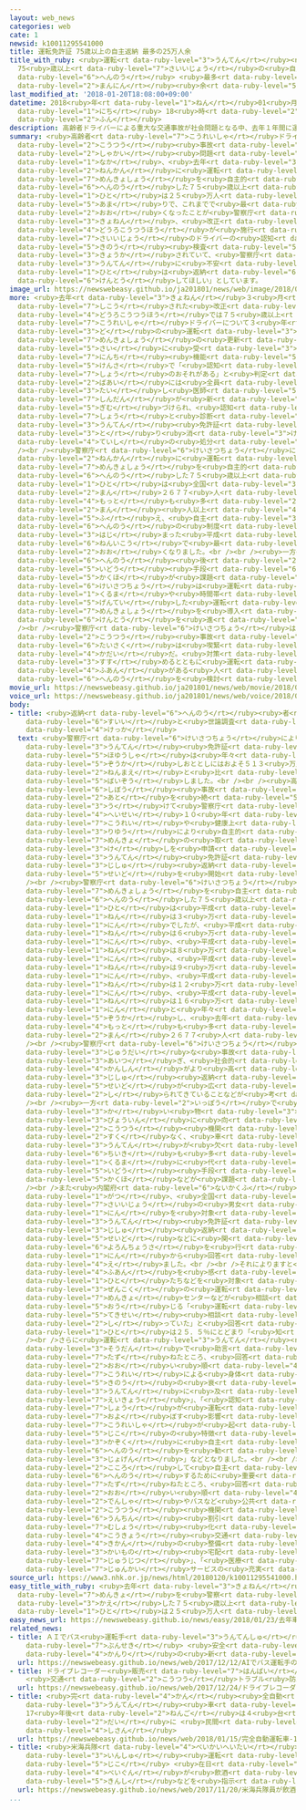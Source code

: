 ```yaml
---
layout: web_news
categories: web
cate: 1
newsid: k10011295541000
title: 運転免許証 75歳以上の自主返納 最多の25万人余
title_with_ruby: <ruby>運転<rt data-ruby-level="3">うんてん</rt></ruby><ruby>免許証<rt data-ruby-level="7">めんきょしょう</rt></ruby>
  75<ruby>歳以上<rt data-ruby-level="7">さいいじょう</rt></ruby>の<ruby>自主<rt data-ruby-level="3">じしゅ</rt></ruby><ruby>返納<rt
  data-ruby-level="6">へんのう</rt></ruby> <ruby>最多<rt data-ruby-level="4">さいた</rt></ruby>の25<ruby>万人<rt
  data-ruby-level="2">まんにん</rt></ruby><ruby>余<rt data-ruby-level="5">よ</rt></ruby>
last_modified_at: '2018-01-20T18:08:00+09:00'
datetime: 2018<ruby>年<rt data-ruby-level="1">ねん</rt></ruby>01<ruby>月<rt data-ruby-level="1">がつ</rt></ruby>20<ruby>日<rt
  data-ruby-level="1">にち</rt></ruby> 18<ruby>時<rt data-ruby-level="2">じ</rt></ruby>08<ruby>分<rt
  data-ruby-level="2">ふん</rt></ruby>
description: 高齢者ドライバーによる重大な交通事故が社会問題となる中、去年１年間に運転免許証を自主的に返納した７５歳以上の人は２５万人余りで、これまでで最も多くなったことが警察庁のまとめでわかりました。去年、改正道路交通法が施行され７５歳以上のドライバーの認知機能検査が強化されていて、警察庁は「運転に不安がある人は返納を検討してほしい」としています。
summary: <ruby>高齢者<rt data-ruby-level="7">こうれいしゃ</rt></ruby>ドライバーによる<ruby>重大<rt data-ruby-level="3">じゅうだい</rt></ruby>な<ruby>交通<rt
  data-ruby-level="2">こうつう</rt></ruby><ruby>事故<rt data-ruby-level="5">じこ</rt></ruby>が<ruby>社会<rt
  data-ruby-level="2">しゃかい</rt></ruby><ruby>問題<rt data-ruby-level="3">もんだい</rt></ruby>となる<ruby>中<rt
  data-ruby-level="1">なか</rt></ruby>、<ruby>去年<rt data-ruby-level="3">きょねん</rt></ruby>１<ruby>年間<rt
  data-ruby-level="2">ねんかん</rt></ruby>に<ruby>運転<rt data-ruby-level="3">うんてん</rt></ruby><ruby>免許証<rt
  data-ruby-level="7">めんきょしょう</rt></ruby>を<ruby>自主的<rt data-ruby-level="4">じしゅてき</rt></ruby>に<ruby>返納<rt
  data-ruby-level="6">へんのう</rt></ruby>した７５<ruby>歳以上<rt data-ruby-level="7">さいいじょう</rt></ruby>の<ruby>人<rt
  data-ruby-level="1">ひと</rt></ruby>は２５<ruby>万人<rt data-ruby-level="2">まんにん</rt></ruby><ruby>余<rt
  data-ruby-level="5">あま</rt></ruby>りで、これまでで<ruby>最<rt data-ruby-level="4">もっと</rt></ruby>も<ruby>多<rt
  data-ruby-level="2">おお</rt></ruby>くなったことが<ruby>警察庁<rt data-ruby-level="6">けいさつちょう</rt></ruby>のまとめでわかりました。<ruby>去年<rt
  data-ruby-level="3">きょねん</rt></ruby>、<ruby>改正<rt data-ruby-level="4">かいせい</rt></ruby><ruby>道路交通法<rt
  data-ruby-level="4">どうろこうつうほう</rt></ruby>が<ruby>施行<rt data-ruby-level="7">しこう</rt></ruby>され７５<ruby>歳以上<rt
  data-ruby-level="7">さいいじょう</rt></ruby>のドライバーの<ruby>認知<rt data-ruby-level="7">にんち</rt></ruby><ruby>機能<rt
  data-ruby-level="5">きのう</rt></ruby><ruby>検査<rt data-ruby-level="5">けんさ</rt></ruby>が<ruby>強化<rt
  data-ruby-level="3">きょうか</rt></ruby>されていて、<ruby>警察庁<rt data-ruby-level="6">けいさつちょう</rt></ruby>は「<ruby>運転<rt
  data-ruby-level="3">うんてん</rt></ruby>に<ruby>不安<rt data-ruby-level="4">ふあん</rt></ruby>がある<ruby>人<rt
  data-ruby-level="1">ひと</rt></ruby>は<ruby>返納<rt data-ruby-level="6">へんのう</rt></ruby>を<ruby>検討<rt
  data-ruby-level="6">けんとう</rt></ruby>してほしい」としています。
image_url: https://newswebeasy.github.io/ja201801/news/web/image/2018/01/20/K10011295541_1801201207_1801201209_01_03.jpg
more: <ruby>去年<rt data-ruby-level="3">きょねん</rt></ruby>３<ruby>月<rt data-ruby-level="1">がつ</rt></ruby>に<ruby>施行<rt
  data-ruby-level="7">しこう</rt></ruby>された<ruby>改正<rt data-ruby-level="4">かいせい</rt></ruby><ruby>道路交通法<rt
  data-ruby-level="4">どうろこうつうほう</rt></ruby>では７５<ruby>歳以上<rt data-ruby-level="7">さいいじょう</rt></ruby>の<ruby>高齢者<rt
  data-ruby-level="7">こうれいしゃ</rt></ruby>ドライバーについて３<ruby>年<rt data-ruby-level="3">ねん</rt></ruby>に１<ruby>度<rt
  data-ruby-level="3">ど</rt></ruby>の<ruby>運転<rt data-ruby-level="3">うんてん</rt></ruby><ruby>免許証<rt
  data-ruby-level="7">めんきょしょう</rt></ruby>の<ruby>更新<rt data-ruby-level="7">こうしん</rt></ruby>の<ruby>際<rt
  data-ruby-level="5">さい</rt></ruby>に<ruby>受<rt data-ruby-level="3">う</rt></ruby>ける<ruby>認知<rt
  data-ruby-level="7">にんち</rt></ruby><ruby>機能<rt data-ruby-level="5">きのう</rt></ruby><ruby>検査<rt
  data-ruby-level="5">けんさ</rt></ruby>で「<ruby>認知<rt data-ruby-level="7">にんち</rt></ruby><ruby>症<rt
  data-ruby-level="7">しょう</rt></ruby>のおそれがある」と<ruby>判定<rt data-ruby-level="5">はんてい</rt></ruby>された<ruby>場合<rt
  data-ruby-level="2">ばあい</rt></ruby>には<ruby>全員<rt data-ruby-level="3">ぜんいん</rt></ruby>に<ruby>対<rt
  data-ruby-level="3">たい</rt></ruby>し<ruby>医師<rt data-ruby-level="5">いし</rt></ruby>による<ruby>診断<rt
  data-ruby-level="7">しんだん</rt></ruby>が<ruby>新<rt data-ruby-level="2">あら</rt></ruby>たに<ruby>義務<rt
  data-ruby-level="5">ぎむ</rt></ruby>づけられ、<ruby>認知<rt data-ruby-level="7">にんち</rt></ruby><ruby>症<rt
  data-ruby-level="7">しょう</rt></ruby>と<ruby>診断<rt data-ruby-level="7">しんだん</rt></ruby>されると<ruby>運転<rt
  data-ruby-level="3">うんてん</rt></ruby><ruby>免許証<rt data-ruby-level="7">めんきょしょう</rt></ruby>の<ruby>取<rt
  data-ruby-level="3">と</rt></ruby>り<ruby>消<rt data-ruby-level="3">け</rt></ruby>しまたは<ruby>停止<rt
  data-ruby-level="4">ていし</rt></ruby>の<ruby>処分<rt data-ruby-level="6">しょぶん</rt></ruby>となります。<br
  /><br /><ruby>警察庁<rt data-ruby-level="6">けいさつちょう</rt></ruby>によりますと、<ruby>去年<rt data-ruby-level="3">きょねん</rt></ruby>１<ruby>年間<rt
  data-ruby-level="2">ねんかん</rt></ruby>に<ruby>運転<rt data-ruby-level="3">うんてん</rt></ruby><ruby>免許証<rt
  data-ruby-level="7">めんきょしょう</rt></ruby>を<ruby>自主的<rt data-ruby-level="4">じしゅてき</rt></ruby>に<ruby>返納<rt
  data-ruby-level="6">へんのう</rt></ruby>した７５<ruby>歳以上<rt data-ruby-level="7">さいいじょう</rt></ruby>の<ruby>人<rt
  data-ruby-level="1">ひと</rt></ruby>は<ruby>全国<rt data-ruby-level="3">ぜんこく</rt></ruby>で２５<ruby>万<rt
  data-ruby-level="2">まん</rt></ruby>２６７７<ruby>人<rt data-ruby-level="1">にん</rt></ruby>で、これまでで<ruby>最<rt
  data-ruby-level="4">もっと</rt></ruby>も<ruby>多<rt data-ruby-level="2">おお</rt></ruby>かったおととしよりも９<ruby>万<rt
  data-ruby-level="2">まん</rt></ruby><ruby>人以上<rt data-ruby-level="4">にんいじょう</rt></ruby><ruby>増<rt
  data-ruby-level="5">ふ</rt></ruby>え、<ruby>自主<rt data-ruby-level="3">じしゅ</rt></ruby><ruby>返納<rt
  data-ruby-level="6">へんのう</rt></ruby>の<ruby>制度<rt data-ruby-level="5">せいど</rt></ruby>が<ruby>始<rt
  data-ruby-level="3">はじ</rt></ruby>まった<ruby>平成<rt data-ruby-level="4">へいせい</rt></ruby>１０<ruby>年以降<rt
  data-ruby-level="6">ねんいこう</rt></ruby>で<ruby>最<rt data-ruby-level="4">もっと</rt></ruby>も<ruby>多<rt
  data-ruby-level="2">おお</rt></ruby>くなりました。<br /><br /><ruby>一方<rt data-ruby-level="2">いっぽう</rt></ruby>で<ruby>返納<rt
  data-ruby-level="6">へんのう</rt></ruby><ruby>後<rt data-ruby-level="2">ご</rt></ruby>の<ruby>移動<rt
  data-ruby-level="5">いどう</rt></ruby><ruby>手段<rt data-ruby-level="6">しゅだん</rt></ruby>の<ruby>確保<rt
  data-ruby-level="5">かくほ</rt></ruby>が<ruby>課題<rt data-ruby-level="4">かだい</rt></ruby>となっていて、<ruby>警察庁<rt
  data-ruby-level="6">けいさつちょう</rt></ruby>は<ruby>運転<rt data-ruby-level="3">うんてん</rt></ruby>できる<ruby>車<rt
  data-ruby-level="1">くるま</rt></ruby>や<ruby>時間帯<rt data-ruby-level="4">じかんたい</rt></ruby>などを<ruby>限定<rt
  data-ruby-level="5">げんてい</rt></ruby>した<ruby>運転<rt data-ruby-level="3">うんてん</rt></ruby><ruby>免許証<rt
  data-ruby-level="7">めんきょしょう</rt></ruby>を<ruby>導入<rt data-ruby-level="5">どうにゅう</rt></ruby>するかどうかなどについても<ruby>検討<rt
  data-ruby-level="6">けんとう</rt></ruby>を<ruby>進<rt data-ruby-level="3">すす</rt></ruby>めています。<br
  /><br /><ruby>警察庁<rt data-ruby-level="6">けいさつちょう</rt></ruby>は「<ruby>高齢者<rt data-ruby-level="7">こうれいしゃ</rt></ruby>ドライバーの<ruby>交通<rt
  data-ruby-level="2">こうつう</rt></ruby><ruby>事故<rt data-ruby-level="5">じこ</rt></ruby><ruby>対策<rt
  data-ruby-level="6">たいさく</rt></ruby>は<ruby>喫緊<rt data-ruby-level="7">きっきん</rt></ruby>の<ruby>課題<rt
  data-ruby-level="4">かだい</rt></ruby>だ。<ruby>対策<rt data-ruby-level="6">たいさく</rt></ruby>を<ruby>進<rt
  data-ruby-level="3">すす</rt></ruby>めるとともに<ruby>運転<rt data-ruby-level="3">うんてん</rt></ruby>に<ruby>不安<rt
  data-ruby-level="4">ふあん</rt></ruby>がある<ruby>人<rt data-ruby-level="1">ひと</rt></ruby>は<ruby>返納<rt
  data-ruby-level="6">へんのう</rt></ruby>を<ruby>検討<rt data-ruby-level="6">けんとう</rt></ruby>してほしい」としています。
movie_url: https://newswebeasy.github.io/ja201801/news/web/movie/2018/01/20/k10011295541_201801201207_201801201209.mp4
voice_url: https://newswebeasy.github.io/ja201801/news/web/voice/2018/01/20/k10011295541_201801201207_201801201209.mp3
body:
- title: <ruby>返納<rt data-ruby-level="6">へんのう</rt></ruby><ruby>者<rt data-ruby-level="3">しゃ</rt></ruby>の<ruby>推移<rt
    data-ruby-level="6">すいい</rt></ruby>と<ruby>世論調査<rt data-ruby-level="6">よろんちょうさ</rt></ruby><ruby>結果<rt
    data-ruby-level="4">けっか</rt></ruby>
  text: <ruby>警察庁<rt data-ruby-level="6">けいさつちょう</rt></ruby>によりますと７５<ruby>歳以上<rt data-ruby-level="7">さいいじょう</rt></ruby>の<ruby>運転<rt
    data-ruby-level="3">うんてん</rt></ruby><ruby>免許証<rt data-ruby-level="7">めんきょしょう</rt></ruby>の<ruby>保有者<rt
    data-ruby-level="5">ほゆうしゃ</rt></ruby>は<ruby>年々<rt data-ruby-level="1">ねんねん</rt></ruby><ruby>増加<rt
    data-ruby-level="5">ぞうか</rt></ruby>しおととしにはおよそ５１３<ruby>万人<rt data-ruby-level="2">まんにん</rt></ruby>と１０<ruby>年前<rt
    data-ruby-level="2">ねんまえ</rt></ruby>と<ruby>比<rt data-ruby-level="5">くら</rt></ruby>べてほぼ<ruby>倍増<rt
    data-ruby-level="5">ばいぞう</rt></ruby>しました。<br /><br /><ruby>高齢者<rt data-ruby-level="7">こうれいしゃ</rt></ruby>ドライバーによる<ruby>死亡<rt
    data-ruby-level="6">しぼう</rt></ruby><ruby>事故<rt data-ruby-level="5">じこ</rt></ruby>が<ruby>後<rt
    data-ruby-level="2">あと</rt></ruby>を<ruby>絶<rt data-ruby-level="5">た</rt></ruby>たないことを<ruby>受<rt
    data-ruby-level="3">う</rt></ruby>けて<ruby>警察庁<rt data-ruby-level="6">けいさつちょう</rt></ruby>は<ruby>平成<rt
    data-ruby-level="4">へいせい</rt></ruby>１０<ruby>年<rt data-ruby-level="1">ねん</rt></ruby>、<ruby>高齢<rt
    data-ruby-level="7">こうれい</rt></ruby>や<ruby>健康上<rt data-ruby-level="4">けんこうじょう</rt></ruby>の<ruby>理由<rt
    data-ruby-level="3">りゆう</rt></ruby>により<ruby>自主的<rt data-ruby-level="4">じしゅてき</rt></ruby>に<ruby>免許<rt
    data-ruby-level="7">めんきょ</rt></ruby>の<ruby>取<rt data-ruby-level="3">と</rt></ruby>り<ruby>消<rt
    data-ruby-level="3">け</rt></ruby>しを<ruby>申請<rt data-ruby-level="7">しんせい</rt></ruby>する<ruby>運転<rt
    data-ruby-level="3">うんてん</rt></ruby><ruby>免許証<rt data-ruby-level="7">めんきょしょう</rt></ruby>の<ruby>自主<rt
    data-ruby-level="3">じしゅ</rt></ruby><ruby>返納<rt data-ruby-level="6">へんのう</rt></ruby>の<ruby>制度<rt
    data-ruby-level="5">せいど</rt></ruby>を<ruby>開始<rt data-ruby-level="3">かいし</rt></ruby>しました。<br
    /><br /><ruby>警察庁<rt data-ruby-level="6">けいさつちょう</rt></ruby>によりますと、<ruby>免許証<rt
    data-ruby-level="7">めんきょしょう</rt></ruby>を<ruby>自主<rt data-ruby-level="3">じしゅ</rt></ruby><ruby>返納<rt
    data-ruby-level="6">へんのう</rt></ruby>した７５<ruby>歳以上<rt data-ruby-level="7">さいいじょう</rt></ruby>の<ruby>人<rt
    data-ruby-level="1">ひと</rt></ruby>は<ruby>平成<rt data-ruby-level="4">へいせい</rt></ruby>２３<ruby>年<rt
    data-ruby-level="1">ねん</rt></ruby>は３<ruby>万<rt data-ruby-level="2">まん</rt></ruby>７１９９<ruby>人<rt
    data-ruby-level="1">にん</rt></ruby>でしたが、<ruby>平成<rt data-ruby-level="4">へいせい</rt></ruby>２４<ruby>年<rt
    data-ruby-level="1">ねん</rt></ruby>は６<ruby>万<rt data-ruby-level="2">まん</rt></ruby>５１４７<ruby>人<rt
    data-ruby-level="1">にん</rt></ruby>、<ruby>平成<rt data-ruby-level="4">へいせい</rt></ruby>２５<ruby>年<rt
    data-ruby-level="1">ねん</rt></ruby>は８<ruby>万<rt data-ruby-level="2">まん</rt></ruby>７０１４<ruby>人<rt
    data-ruby-level="1">にん</rt></ruby>、<ruby>平成<rt data-ruby-level="4">へいせい</rt></ruby>２６<ruby>年<rt
    data-ruby-level="1">ねん</rt></ruby>は９<ruby>万<rt data-ruby-level="2">まん</rt></ruby>６５８１<ruby>人<rt
    data-ruby-level="1">にん</rt></ruby>、<ruby>平成<rt data-ruby-level="4">へいせい</rt></ruby>２７<ruby>年<rt
    data-ruby-level="1">ねん</rt></ruby>は１２<ruby>万<rt data-ruby-level="2">まん</rt></ruby>３９１３<ruby>人<rt
    data-ruby-level="1">にん</rt></ruby>、<ruby>平成<rt data-ruby-level="4">へいせい</rt></ruby>２８<ruby>年<rt
    data-ruby-level="1">ねん</rt></ruby>は１６<ruby>万<rt data-ruby-level="2">まん</rt></ruby>２３４１<ruby>人<rt
    data-ruby-level="1">にん</rt></ruby>と<ruby>年々<rt data-ruby-level="1">ねんねん</rt></ruby><ruby>増加<rt
    data-ruby-level="5">ぞうか</rt></ruby>し、<ruby>去年<rt data-ruby-level="3">きょねん</rt></ruby>はこれまでで<ruby>最<rt
    data-ruby-level="4">もっと</rt></ruby>も<ruby>多<rt data-ruby-level="2">おお</rt></ruby>い２５<ruby>万<rt
    data-ruby-level="2">まん</rt></ruby>２６７７<ruby>人<rt data-ruby-level="1">にん</rt></ruby>でした。<br
    /><br /><ruby>警察庁<rt data-ruby-level="6">けいさつちょう</rt></ruby>は、<ruby>高齢者<rt data-ruby-level="7">こうれいしゃ</rt></ruby>ドライバーによる<ruby>重大<rt
    data-ruby-level="3">じゅうだい</rt></ruby>な<ruby>事故<rt data-ruby-level="5">じこ</rt></ruby>が<ruby>相次<rt
    data-ruby-level="3">あいつ</rt></ruby>ぎ、<ruby>社会的<rt data-ruby-level="4">しゃかいてき</rt></ruby>な<ruby>関心<rt
    data-ruby-level="4">かんしん</rt></ruby>がより<ruby>高<rt data-ruby-level="2">たか</rt></ruby>まっていることや、<ruby>自主<rt
    data-ruby-level="3">じしゅ</rt></ruby><ruby>返納<rt data-ruby-level="6">へんのう</rt></ruby><ruby>制度<rt
    data-ruby-level="5">せいど</rt></ruby>が<ruby>広<rt data-ruby-level="2">ひろ</rt></ruby>く<ruby>知<rt
    data-ruby-level="2">し</rt></ruby>られてきていることなどが<ruby>考<rt data-ruby-level="2">かんが</rt></ruby>えられるとしています。<br
    /><br /><ruby>一方<rt data-ruby-level="2">いっぽう</rt></ruby>で<ruby>高齢者<rt data-ruby-level="7">こうれいしゃ</rt></ruby>が<ruby>買<rt
    data-ruby-level="3">か</rt></ruby>い<ruby>物<rt data-ruby-level="3">もの</rt></ruby>や<ruby>病院<rt
    data-ruby-level="3">びょういん</rt></ruby>に<ruby>向<rt data-ruby-level="3">む</rt></ruby>かうための<ruby>交通<rt
    data-ruby-level="2">こうつう</rt></ruby><ruby>機関<rt data-ruby-level="4">きかん</rt></ruby>が<ruby>少<rt
    data-ruby-level="2">すく</rt></ruby>なく、<ruby>車<rt data-ruby-level="1">くるま</rt></ruby>の<ruby>運転<rt
    data-ruby-level="3">うんてん</rt></ruby>が<ruby>欠<rt data-ruby-level="4">か</rt></ruby>かせない<ruby>地域<rt
    data-ruby-level="6">ちいき</rt></ruby>も<ruby>多<rt data-ruby-level="2">おお</rt></ruby>いことから<ruby>車<rt
    data-ruby-level="1">くるま</rt></ruby>に<ruby>代<rt data-ruby-level="3">か</rt></ruby>わる<ruby>移動<rt
    data-ruby-level="5">いどう</rt></ruby><ruby>手段<rt data-ruby-level="6">しゅだん</rt></ruby>の<ruby>確保<rt
    data-ruby-level="5">かくほ</rt></ruby>などが<ruby>課題<rt data-ruby-level="4">かだい</rt></ruby>となっています。<br
    /><br />また<ruby>内閣府<rt data-ruby-level="6">ないかくふ</rt></ruby>は<ruby>去年<rt data-ruby-level="3">きょねん</rt></ruby>１１<ruby>月<rt
    data-ruby-level="1">がつ</rt></ruby>、<ruby>全国<rt data-ruby-level="3">ぜんこく</rt></ruby>の１８<ruby>歳以上<rt
    data-ruby-level="7">さいいじょう</rt></ruby>の<ruby>男女<rt data-ruby-level="1">だんじょ</rt></ruby>３０００<ruby>人<rt
    data-ruby-level="1">にん</rt></ruby>を<ruby>対象<rt data-ruby-level="4">たいしょう</rt></ruby>に<ruby>運転<rt
    data-ruby-level="3">うんてん</rt></ruby><ruby>免許証<rt data-ruby-level="7">めんきょしょう</rt></ruby>の<ruby>自主<rt
    data-ruby-level="3">じしゅ</rt></ruby><ruby>返納<rt data-ruby-level="6">へんのう</rt></ruby><ruby>制度<rt
    data-ruby-level="5">せいど</rt></ruby>などに<ruby>関<rt data-ruby-level="4">かん</rt></ruby>する<ruby>世論調査<rt
    data-ruby-level="6">よろんちょうさ</rt></ruby>を<ruby>行<rt data-ruby-level="2">おこな</rt></ruby>い、６１．３％にあたる１８３９<ruby>人<rt
    data-ruby-level="1">にん</rt></ruby>から<ruby>回答<rt data-ruby-level="2">かいとう</rt></ruby>を<ruby>得<rt
    data-ruby-level="4">え</rt></ruby>ました。<br /><br />それによりますと<ruby>運転<rt data-ruby-level="3">うんてん</rt></ruby>に<ruby>不安<rt
    data-ruby-level="4">ふあん</rt></ruby>を<ruby>感<rt data-ruby-level="3">かん</rt></ruby>じる<ruby>人<rt
    data-ruby-level="1">ひと</rt></ruby>たちなどを<ruby>対象<rt data-ruby-level="4">たいしょう</rt></ruby>に<ruby>全国<rt
    data-ruby-level="3">ぜんこく</rt></ruby>の<ruby>運転<rt data-ruby-level="3">うんてん</rt></ruby><ruby>免許<rt
    data-ruby-level="7">めんきょ</rt></ruby>センターなどが<ruby>相談<rt data-ruby-level="3">そうだん</rt></ruby>に<ruby>応<rt
    data-ruby-level="5">おう</rt></ruby>じる「<ruby>運転<rt data-ruby-level="3">うんてん</rt></ruby><ruby>適性<rt
    data-ruby-level="5">てきせい</rt></ruby><ruby>相談<rt data-ruby-level="3">そうだん</rt></ruby>」について「<ruby>知<rt
    data-ruby-level="2">し</rt></ruby>っていた」と<ruby>回答<rt data-ruby-level="2">かいとう</rt></ruby>した<ruby>人<rt
    data-ruby-level="1">ひと</rt></ruby>は２５．５％にとどまり「<ruby>知<rt data-ruby-level="2">し</rt></ruby>らなかった」が７２．１％でした。<br
    /><br />さらに<ruby>運転<rt data-ruby-level="3">うんてん</rt></ruby><ruby>適性<rt data-ruby-level="5">てきせい</rt></ruby><ruby>相談<rt
    data-ruby-level="3">そうだん</rt></ruby>で<ruby>助言<rt data-ruby-level="3">じょげん</rt></ruby>してもらいたいことについて<ruby>尋<rt
    data-ruby-level="7">たず</rt></ruby>ねたところ、<ruby>回答<rt data-ruby-level="2">かいとう</rt></ruby>が<ruby>多<rt
    data-ruby-level="2">おお</rt></ruby>い<ruby>順<rt data-ruby-level="4">じゅん</rt></ruby>に「<ruby>高齢<rt
    data-ruby-level="7">こうれい</rt></ruby>による<ruby>身体<rt data-ruby-level="3">しんたい</rt></ruby><ruby>機能<rt
    data-ruby-level="5">きのう</rt></ruby>の<ruby>衰<rt data-ruby-level="7">おとろ</rt></ruby>えが<ruby>運転<rt
    data-ruby-level="3">うんてん</rt></ruby>に<ruby>及<rt data-ruby-level="7">およ</rt></ruby>ぼす<ruby>影響<rt
    data-ruby-level="7">えいきょう</rt></ruby>」、「<ruby>認知<rt data-ruby-level="7">にんち</rt></ruby><ruby>症<rt
    data-ruby-level="7">しょう</rt></ruby>が<ruby>運転<rt data-ruby-level="3">うんてん</rt></ruby>に<ruby>及<rt
    data-ruby-level="7">およ</rt></ruby>ぼす<ruby>影響<rt data-ruby-level="7">えいきょう</rt></ruby>」、「<ruby>高齢者<rt
    data-ruby-level="7">こうれいしゃ</rt></ruby>が<ruby>起<rt data-ruby-level="3">お</rt></ruby>こしがちな<ruby>事故<rt
    data-ruby-level="5">じこ</rt></ruby>の<ruby>特徴<rt data-ruby-level="7">とくちょう</rt></ruby>」、「<ruby>家族<rt
    data-ruby-level="3">かぞく</rt></ruby>に<ruby>自主<rt data-ruby-level="3">じしゅ</rt></ruby><ruby>返納<rt
    data-ruby-level="6">へんのう</rt></ruby>を<ruby>勧<rt data-ruby-level="7">すす</rt></ruby>めるにあたっての<ruby>助言<rt
    data-ruby-level="3">じょげん</rt></ruby>」などとなりました。<br /><br />このほか<ruby>安<rt data-ruby-level="3">やす</rt></ruby><ruby>心<rt
    data-ruby-level="2">こころ</rt></ruby>して<ruby>自主<rt data-ruby-level="3">じしゅ</rt></ruby><ruby>返納<rt
    data-ruby-level="6">へんのう</rt></ruby>するために<ruby>重要<rt data-ruby-level="4">じゅうよう</rt></ruby>なことについて<ruby>尋<rt
    data-ruby-level="7">たず</rt></ruby>ねたところ、<ruby>回答<rt data-ruby-level="2">かいとう</rt></ruby>が<ruby>多<rt
    data-ruby-level="2">おお</rt></ruby>い<ruby>順<rt data-ruby-level="4">じゅん</rt></ruby>に「<ruby>電車<rt
    data-ruby-level="2">でんしゃ</rt></ruby>やバスなど<ruby>公共<rt data-ruby-level="4">こうきょう</rt></ruby><ruby>交通<rt
    data-ruby-level="2">こうつう</rt></ruby><ruby>機関<rt data-ruby-level="4">きかん</rt></ruby>の<ruby>運賃<rt
    data-ruby-level="6">うんちん</rt></ruby><ruby>割引<rt data-ruby-level="6">わりびき</rt></ruby>・<ruby>無償<rt
    data-ruby-level="7">むしょう</rt></ruby><ruby>化<rt data-ruby-level="3">か</rt></ruby>」、「<ruby>公共<rt
    data-ruby-level="4">こうきょう</rt></ruby><ruby>交通<rt data-ruby-level="2">こうつう</rt></ruby><ruby>機関<rt
    data-ruby-level="4">きかん</rt></ruby>の<ruby>整備<rt data-ruby-level="5">せいび</rt></ruby>」、「<ruby>買物<rt
    data-ruby-level="3">かいもの</rt></ruby><ruby>宅配<rt data-ruby-level="6">たくはい</rt></ruby>サービスの<ruby>充実<rt
    data-ruby-level="7">じゅうじつ</rt></ruby>」、「<ruby>医療<rt data-ruby-level="7">いりょう</rt></ruby>の<ruby>巡回<rt
    data-ruby-level="7">じゅんかい</rt></ruby>サービスの<ruby>充実<rt data-ruby-level="7">じゅうじつ</rt></ruby>」などとなりました。
source_url: https://www3.nhk.or.jp/news/html/20180120/k10011295541000.html
easy_title_with_ruby: <ruby>去年<rt data-ruby-level="3">きょねん</rt></ruby><ruby>車<rt data-ruby-level="1">しゃ</rt></ruby>の<ruby>免許<rt
  data-ruby-level="7">めんきょ</rt></ruby>を<ruby>警察<rt data-ruby-level="6">けいさつ</rt></ruby>に<ruby>返<rt
  data-ruby-level="3">かえ</rt></ruby>した７５<ruby>歳以上<rt data-ruby-level="7">さいいじょう</rt></ruby>の<ruby>人<rt
  data-ruby-level="1">ひと</rt></ruby>は２５<ruby>万人<rt data-ruby-level="2">まんにん</rt></ruby>
easy_news_url: https://newswebeasy.github.io/news/easy/2018/01/23/去年車の免許を警察に返した75歳以上の人は25万人
related_news:
- title: ＡＩでバス<ruby>運転手<rt data-ruby-level="3">うんてんしゅ</rt></ruby>の<ruby>表情<rt data-ruby-level="5">ひょうじょう</rt></ruby>など<ruby>分析<rt
    data-ruby-level="7">ぶんせき</rt></ruby> <ruby>安全<rt data-ruby-level="3">あんぜん</rt></ruby><ruby>管理<rt
    data-ruby-level="4">かんり</rt></ruby>の<ruby>新<rt data-ruby-level="2">しん</rt></ruby>システム
  url: https://newswebeasy.github.io/news/web/2017/12/12/AIでバス運転手の表情など分析-安全管理の新システム
- title: ドライブレコーダー<ruby>販売<rt data-ruby-level="7">はんばい</rt></ruby>が<ruby>倍増<rt data-ruby-level="5">ばいぞう</rt></ruby>
    <ruby>交通<rt data-ruby-level="2">こうつう</rt></ruby>トラブル<ruby>防止<rt data-ruby-level="5">ぼうし</rt></ruby>で
  url: https://newswebeasy.github.io/news/web/2017/12/24/ドライブレコーダー販売が倍増-交通トラブル防止で
- title: <ruby>完<rt data-ruby-level="4">かん</rt></ruby><ruby>全自動<rt data-ruby-level="3">ぜんじどう</rt></ruby><ruby>運転<rt
    data-ruby-level="3">うんてん</rt></ruby><ruby>車<rt data-ruby-level="1">しゃ</rt></ruby>
    17<ruby>年後<rt data-ruby-level="2">ねんご</rt></ruby>は４<ruby>台<rt data-ruby-level="2">だい</rt></ruby>に１<ruby>台<rt
    data-ruby-level="2">だい</rt></ruby>に <ruby>民間<rt data-ruby-level="4">みんかん</rt></ruby>コンサルが<ruby>試算<rt
    data-ruby-level="4">しさん</rt></ruby>
  url: https://newswebeasy.github.io/news/web/2018/01/15/完全自動運転車-17年後は4台に1台に-民間コンサルが試算
- title: <ruby>米海兵隊<rt data-ruby-level="4">べいかいへいたい</rt></ruby><ruby>員<rt data-ruby-level="3">いん</rt></ruby>が<ruby>飲酒<rt
    data-ruby-level="3">いんしゅ</rt></ruby><ruby>運転<rt data-ruby-level="3">うんてん</rt></ruby>で<ruby>事故<rt
    data-ruby-level="5">じこ</rt></ruby> <ruby>在日<rt data-ruby-level="5">ざいにち</rt></ruby><ruby>米軍<rt
    data-ruby-level="4">べいぐん</rt></ruby>が<ruby>飲酒<rt data-ruby-level="3">いんしゅ</rt></ruby><ruby>禁止<rt
    data-ruby-level="5">きんし</rt></ruby>などを<ruby>指示<rt data-ruby-level="5">しじ</rt></ruby>
  url: https://newswebeasy.github.io/news/web/2017/11/20/米海兵隊員が飲酒運転で事故-在日米軍が飲酒禁止などを指示
...
```

